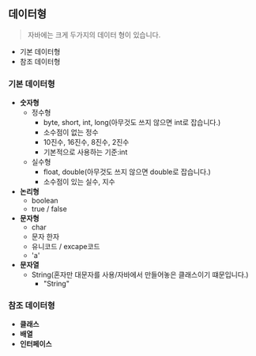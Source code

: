 ## 데이터형

>  자바에는 크게 두가지의 데이터 형이 있습니다.

- 기본 데이터형
- 참조 데이터형

### 기본 데이터형

- **숫자형**
  - 정수형
    - byte, short, int, long(아무것도 쓰지 않으면 int로 잡습니다.)
    - 소수점이 없는 정수
    - 10진수, 16진수, 8진수, 2진수
    - 기본적으로 사용하는 기준:int
  - 실수형
    - float, double(아무것도 쓰지 않으면 double로 잡습니다.)
    - 소수점이 있는 실수, 지수
- **논리형**
  - boolean
  - true / false
- **문자형**
  - char
  - 문자 한자
  - 유니코드 / excape코드
  - 'a'
- **문자열**
  - String(혼자만 대문자를 사용/자바에서 만들어놓은 클래스이기 떄문입니다.)
    - "String"

### 참조 데이터형

- **클래스**
- **배열**
- **인터페이스**

